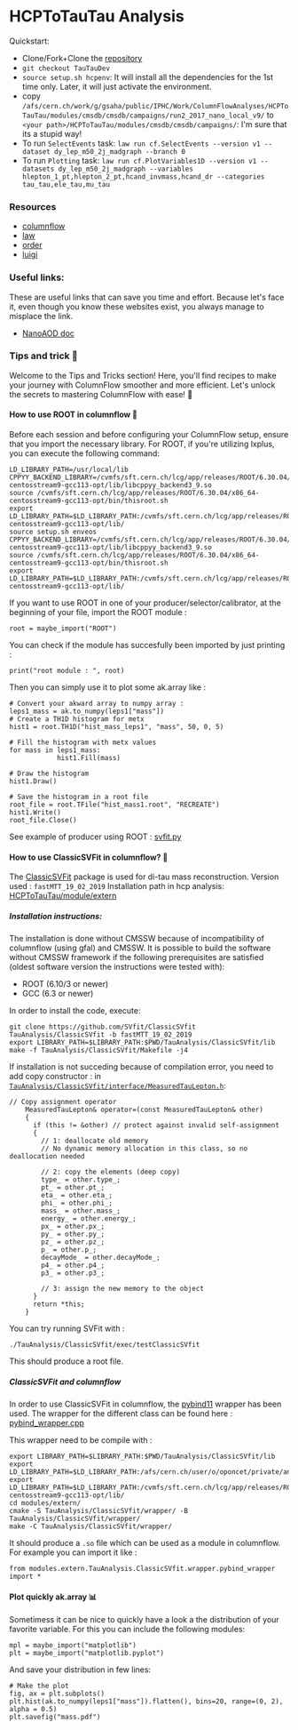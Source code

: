 # HCPToTauTau Analysis

Quickstart:
- Clone/Fork+Clone the [repository](https://github.com/gsaha009/HCPToTauTau.git)
- `git checkout TauTauDev`
- `source setup.sh hcpenv`: It will install all the dependencies for the 1st time only. Later, it will just activate the environment.
- copy `/afs/cern.ch/work/g/gsaha/public/IPHC/Work/ColumnFlowAnalyses/HCPToTauTau/modules/cmsdb/cmsdb/campaigns/run2_2017_nano_local_v9/` to `<your path>/HCPToTauTau/modules/cmsdb/cmsdb/campaigns/`: I'm sure that its a stupid way!
- To run `SelectEvents` task: `law run cf.SelectEvents --version v1 --dataset dy_lep_m50_2j_madgraph --branch 0`
- To run `Plotting` task: `law run cf.PlotVariables1D --version v1 --datasets dy_lep_m50_2j_madgraph --variables hlepton_1_pt,hlepton_2_pt,hcand_invmass,hcand_dr --categories tau_tau,ele_tau,mu_tau`


### Resources

- [columnflow](https://github.com/columnflow/columnflow)
- [law](https://github.com/riga/law)
- [order](https://github.com/riga/order)
- [luigi](https://github.com/spotify/luigi)

### Useful links:
These are useful links that can save you time and effort.  Because let's face it, even though you know these websites exist, you always manage to misplace the link.

- [NanoAOD doc](https://cms-nanoaod-integration.web.cern.ch/autoDoc/NanoAODv12/2022/2023/doc_DYJetsToLL_M-50_TuneCP5_13p6TeV-madgraphMLM-pythia8_Run3Summer22NanoAODv12-130X_mcRun3_2022_realistic_v5-v2.html#GenPart)

### Tips and trick :hear_no_evil:
Welcome to the Tips and Tricks section! Here, you'll find recipes to make your journey with ColumnFlow smoother and more efficient. Let's unlock the secrets to mastering ColumnFlow with ease! :rocket:


#### How to use ROOT in columnflow :deciduous_tree:

Before each session and before configuring your ColumnFlow setup, ensure that you import the necessary library. For ROOT, if you're utilizing lxplus, you can execute the following command:

```
LD_LIBRARY_PATH=/usr/local/lib
CPPYY_BACKEND_LIBRARY=/cvmfs/sft.cern.ch/lcg/app/releases/ROOT/6.30.04/x86_64-centosstream9-gcc113-opt/lib/libcppyy_backend3_9.so
source /cvmfs/sft.cern.ch/lcg/app/releases/ROOT/6.30.04/x86_64-centosstream9-gcc113-opt/bin/thisroot.sh 
export LD_LIBRARY_PATH=$LD_LIBRARY_PATH:/cvmfs/sft.cern.ch/lcg/app/releases/ROOT/6.30.04/x86_64-centosstream9-gcc113-opt/lib/
source setup.sh enveos 
CPPYY_BACKEND_LIBRARY=/cvmfs/sft.cern.ch/lcg/app/releases/ROOT/6.30.04/x86_64-centosstream9-gcc113-opt/lib/libcppyy_backend3_9.so
source /cvmfs/sft.cern.ch/lcg/app/releases/ROOT/6.30.04/x86_64-centosstream9-gcc113-opt/bin/thisroot.sh 
export LD_LIBRARY_PATH=$LD_LIBRARY_PATH:/cvmfs/sft.cern.ch/lcg/app/releases/ROOT/6.30.04/x86_64-centosstream9-gcc113-opt/lib/
```

If you want to use ROOT in one of your producer/selector/calibrator, at the beginning of your file, import the ROOT module :

```
root = maybe_import("ROOT")
```
You can check if the module has succesfully been imported by just printing :
```
print("root module : ", root)
``` 
Then you can simply use it to plot some ak.array like : 

```
# Convert your akward array to numpy array : 
leps1_mass = ak.to_numpy(leps1["mass"])
# Create a TH1D histogram for metx
hist1 = root.TH1D("hist_mass_leps1", "mass", 50, 0, 5)

# Fill the histogram with metx values
for mass in leps1_mass:
            hist1.Fill(mass)

# Draw the histogram
hist1.Draw()

# Save the histogram in a root file
root_file = root.TFile("hist_mass1.root", "RECREATE")
hist1.Write()
root_file.Close()
```

See example of producer using ROOT : [svfit.py](https://github.com/oponcet/HCPToTauTau/blob/SVFIT_dev/hcp/production/svfit.py)

#### How to use ClassicSVFit in columnflow? :star2:
The [ClassicSVFit](https://github.com/SVfit/ClassicSVfit/tree/fastMTT_19_02_2019) package is used for di-tau mass reconstruction. 
Version used : `fastMTT_19_02_2019`
Installation path in hcp analysis: [HCPToTauTau/module/extern](https://github.com/oponcet/HCPToTauTau/tree/SVFIT_dev/modules/extern/TauAnalysis)

##### Installation instructions:
The installation is done without CMSSW because of incompatibility of columnflow (using gfal) and CMSSW. It is possible to build the software without CMSSW framework if the following prerequisites are satisfied (oldest software version the instructions were tested with):

- ROOT (6.10/3 or newer)
- GCC (6.3 or newer)

In order to install the code, execute:
```
git clone https://github.com/SVfit/ClassicSVfit TauAnalysis/ClassicSVfit -b fastMTT_19_02_2019
export LIBRARY_PATH=$LIBRARY_PATH:$PWD/TauAnalysis/ClassicSVfit/lib
make -f TauAnalysis/ClassicSVfit/Makefile -j4
```
If installation is not succeding because of compilation error, you need to  add copy constructor : in [`TauAnalysis/ClassicSVfit/interface/MeasuredTauLepton.h`](https://github.com/SVfit/ClassicSVfit/blob/fastMTT_19_02_2019/interface/MeasuredTauLepton.h):

```
// Copy assignment operator
    MeasuredTauLepton& operator=(const MeasuredTauLepton& other)
    {
      if (this != &other) // protect against invalid self-assignment
      {
        // 1: deallocate old memory
        // No dynamic memory allocation in this class, so no deallocation needed

        // 2: copy the elements (deep copy)
        type_ = other.type_;
        pt_ = other.pt_;
        eta_ = other.eta_;
        phi_ = other.phi_;
        mass_ = other.mass_;
        energy_ = other.energy_;
        px_ = other.px_;
        py_ = other.py_;
        pz_ = other.pz_;
        p_ = other.p_;
        decayMode_ = other.decayMode_;
        p4_ = other.p4_;
        p3_ = other.p3_;

        // 3: assign the new memory to the object
      }
      return *this;
    }
```
You can try running SVFit with :
```
./TauAnalysis/ClassicSVfit/exec/testClassicSVfit
```
This should produce a root file.

##### ClassicSVFit and columnflow 
In order to use ClassicSVFit in columnflow, the [pybind11](https://pybind11.readthedocs.io/en/stable/basics.html) wrapper has been used. The wrapper for the different class can be found here : [pybind_wrapper.cpp](https://github.com/oponcet/ClassicSVfit/blob/fastMTT_19_02_2019/wrapper/pybind_wrapper.cpp)

This wrapper need to be compile with : 
```
export LIBRARY_PATH=$LIBRARY_PATH:$PWD/TauAnalysis/ClassicSVfit/lib
export LD_LIBRARY_PATH=$LD_LIBRARY_PATH:/afs/cern.ch/user/o/oponcet/private/analysis/HCPToTauTau/modules/extern/TauAnalysis/ClassicSVfit/lib
export LD_LIBRARY_PATH=$LD_LIBRARY_PATH:/cvmfs/sft.cern.ch/lcg/app/releases/ROOT/6.30.04/x86_64-centosstream9-gcc113-opt/lib/
cd modules/extern/
cmake -S TauAnalysis/ClassicSVfit/wrapper/ -B TauAnalysis/ClassicSVfit/wrapper/
make -C TauAnalysis/ClassicSVfit/wrapper/
```

It should produce a `.so` file which can be used as a module in columnflow. For example you can import it like :

```
from modules.extern.TauAnalysis.ClassicSVfit.wrapper.pybind_wrapper import *
```

#### Plot quickly ak.array :bar_chart:	
Sometimess it can be nice to quickly have a look a the distribution of your favorite variable. For this you can include the following modules: 
```
mpl = maybe_import("matplotlib")
plt = maybe_import("matplotlib.pyplot")
```

And save your distribution in few lines:

```
# Make the plot
fig, ax = plt.subplots()
plt.hist(ak.to_numpy(leps1["mass"]).flatten(), bins=20, range=(0, 2), alpha = 0.5)
plt.savefig("mass.pdf") 
```

